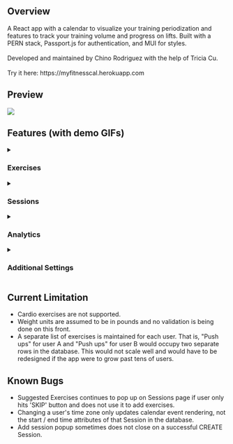 <h2> Overview </h2>
A React app with a calendar to visualize your training periodization and features to track your training volume and progress on lifts. Built with a PERN stack, Passport.js for authentication, and MUI for styles. </br> </br>
Developed and maintained by Chino Rodriguez with the help of Tricia Cu. </br> </br>
Try it here: https://myfitnesscal.herokuapp.com

<h2> Preview </h2>
<img src="https://user-images.githubusercontent.com/106716130/199363179-84006275-a13a-4081-9311-b49125f18d2f.png" />

<h2> Features (with demo GIFs)</h2>

<details>
<summary>
<h3> Exercises </h3>
</summary>
  
  <h4> Suggested Exercises </h4>
  On your first login, a popup will appear containing suggested exercises to add to your list. You can see which exercises you've selected in a sub-popup   that also allows you to un-select exercises. The list of suggested exercises can also be accessed from the Exercises page.
    <img src="https://user-images.githubusercontent.com/106716130/199360393-41aacfba-db92-4a65-85b2-43cc1b94885f.gif" />
  
  <h4> Add Exercise </h4>
  Add an exercise to your list. Attempting to add a duplicate exercise results in an error.
  <img src="https://user-images.githubusercontent.com/106716130/199361142-609194b9-7231-4f25-be5e-128c24280ead.gif" />
  
  <h4> Delete Exercise </h4>
  Delete an exercise from your list. </br>
  <img src="https://user-images.githubusercontent.com/106716130/199360645-9c03e692-b8e9-4aec-a18c-fe1a310e52bb.gif" />

</details>


<details>
    <summary>
<h3> Sessions </h3>
      </summary>

  <h4> Add Session </h4>
    <img src="https://user-images.githubusercontent.com/106716130/199361529-3432734d-1367-4f28-97f0-94360d5581f8.gif" />
  
  <h4> Edit Session </h4>
    <img src="https://user-images.githubusercontent.com/106716130/199361537-45ccbfbe-84c7-448a-834f-4372d954f145.gif" />
  
  <h4> Delete Session </h4>
    <img src="https://user-images.githubusercontent.com/106716130/199361548-c7e455d1-06bd-44c4-9c37-2c20c6eef34b.gif" />

  <h4> Add Sets to Session </h4>
      <img src="https://user-images.githubusercontent.com/106716130/199361550-97b195ad-7a0a-4cf1-b558-a70847c14620.gif" />

  <h4> Delete Sets from Session </h4>
    <img src="https://user-images.githubusercontent.com/106716130/199361555-9a16f8b9-10e3-43fa-8c86-01d8f4605516.gif" />
  
</details>

    
<details>
  <summary>
<h3> Analytics </h3>
    </summary>

   <h4> Volume Counter </h4>
    Returns the number of sets performed for the chosen muscle group within the given date range. Also includes a breakdown of exercises (per muscle            group) as well as extra statistics like maximum weight and average reps per set.
          <img src="https://user-images.githubusercontent.com/106716130/199361814-8b61b346-5ec8-4a00-a5d0-7db1e3d038fd.gif" />


  <h4> Progress Tracker </h4>
  Returns all the sets performed for the chosen exercise within the given date range, grouped by session and sorted by date in descending order, such       that the most recent session is shown first. </br>
    <img src="https://user-images.githubusercontent.com/106716130/199361877-b2e64b8f-32b3-4d62-bcab-2356cb7716fd.gif" />

  </details>

<details>
  <summary>
<h3> Additional Settings </h3>
    </summary>
    
    <h4> Password strength requirements </h4>
    In this example, the password lacks an uppercase letter, hence the error.
    <img src="https://user-images.githubusercontent.com/106716130/199365818-1caca15e-9b06-47a7-a25e-303cbf3be6d5.gif" />


  <h4> Toggle dark / light theme </h4>
      <img src="https://user-images.githubusercontent.com/106716130/199361961-f86e8efe-50ee-439b-91f4-7b1dfdd91141.gif" />

  <h4> Time zone support </h4>
      So that calendar events (sessions) display on the calendar at the correct time.
            <img src="https://user-images.githubusercontent.com/106716130/199361972-48c3211d-0b56-41a7-b750-20b3ffe88654.gif" />
  <h4> Deactivate account </h4>
      <img src="https://user-images.githubusercontent.com/106716130/199361960-1e55baae-a2b0-4492-b662-c5a21819228e.gif" />

  </details>
  
  <h2> Current Limitation </h2>
  <ul>
  <li>
  Cardio exercises are not supported.
  </li>
  <li>
  Weight units are assumed to be in pounds and no validation is being done on this front.
  </li>
  <li>
  A separate list of exercises is maintained for each user. That is, "Push ups" for user A and "Push ups" for user B would occupy two separate rows in the database. This would not scale well and would have to be redesigned if the app were to grow past tens of users.
  </li>
  </ul>

<h2> Known Bugs </h2>
  <ul>
    <li> Suggested Exercises continues to pop up on Sessions page if user only hits 'SKIP' button and does not use it to add exercises.</li>
        <li> Changing a user's time zone only updates calendar event rendering, not the start / end time attributes of that Session in the database.</li>
        <li> Add session popup sometimes does not close on a successful CREATE Session.</li>
  </ul>
    
